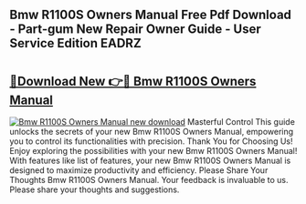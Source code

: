 ## Bmw R1100S Owners Manual Free Pdf Download - Part-gum New Repair Owner Guide - User Service Edition EADRZ

# <h2><a href="http://cf15610.oget.top/?id=Bmw+R1100S+Owners+Manual">🔗Download New 👉🔴 Bmw R1100S Owners Manual</a></h2>

[![Bmw R1100S Owners Manual new download](https://i.imgur.com/5g1atiW.png)](http://cf15610.oget.top/?id=Bmw+R1100S+Owners+Manual)
Masterful Control This guide unlocks the secrets of your new Bmw R1100S Owners Manual, empowering you to control its functionalities with precision. Thank You for Choosing Us! Enjoy exploring the possibilities with your new Bmw R1100S Owners Manual! With features like list of features, your new Bmw R1100S Owners Manual is designed to maximize productivity and efficiency. Please Share Your Thoughts Bmw R1100S Owners Manual. Your feedback is invaluable to us. Please share your thoughts and suggestions.
